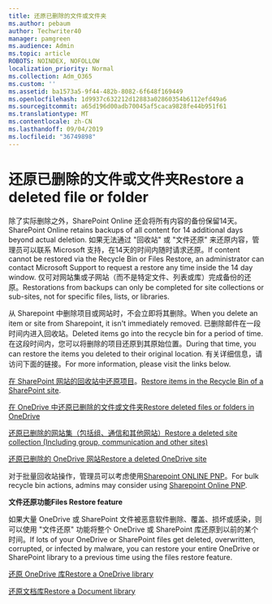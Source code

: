 ```yaml
---
title: 还原已删除的文件或文件夹
ms.author: pebaum
author: Techwriter40
manager: pamgreen
ms.audience: Admin
ms.topic: article
ROBOTS: NOINDEX, NOFOLLOW
localization_priority: Normal
ms.collection: Adm_O365
ms.custom: ''
ms.assetid: ba1573a5-9f44-482b-8082-6f648f169449
ms.openlocfilehash: 1d9937c632212d12883a02860354b6112efd49a6
ms.sourcegitcommit: a65d196d00adb70045af5caca9828fe44b951f61
ms.translationtype: MT
ms.contentlocale: zh-CN
ms.lasthandoff: 09/04/2019
ms.locfileid: "36749898"
---
```

# <a name="restore-a-deleted-file-or-folder"></a><span data-ttu-id="311c1-102">还原已删除的文件或文件夹</span><span class="sxs-lookup"><span data-stu-id="311c1-102">Restore a deleted file or folder</span></span>

<span data-ttu-id="311c1-103">除了实际删除之外，SharePoint Online 还会将所有内容的备份保留14天。</span><span class="sxs-lookup"><span data-stu-id="311c1-103">SharePoint Online retains backups of all content for 14 additional days beyond actual deletion.</span></span> <span data-ttu-id="311c1-104">如果无法通过 "回收站" 或 "文件还原" 来还原内容，管理员可以联系 Microsoft 支持，在14天的时间内随时请求还原。</span><span class="sxs-lookup"><span data-stu-id="311c1-104">If content cannot be restored via the Recycle Bin or Files Restore, an administrator can contact Microsoft Support to request a restore any time inside the 14 day window.</span></span> <span data-ttu-id="311c1-105">仅可对网站集或子网站（而不是特定文件、列表或库）完成备份的还原。</span><span class="sxs-lookup"><span data-stu-id="311c1-105">Restorations from backups can only be completed for site collections or sub-sites, not for specific files, lists, or libraries.</span></span>

<span data-ttu-id="311c1-106">从 Sharepoint 中删除项目或网站时，不会立即将其删除。</span><span class="sxs-lookup"><span data-stu-id="311c1-106">When you delete an item or site from Sharepoint, it isn't immediately removed.</span></span> <span data-ttu-id="311c1-107">已删除邮件在一段时间内进入回收站。</span><span class="sxs-lookup"><span data-stu-id="311c1-107">Deleted items go into the recycle bin for a period of time.</span></span> <span data-ttu-id="311c1-108">在这段时间内，您可以将删除的项目还原到其原始位置。</span><span class="sxs-lookup"><span data-stu-id="311c1-108">During that time, you can restore the items you deleted to their original location.</span></span> <span data-ttu-id="311c1-109">有关详细信息，请访问下面的链接。</span><span class="sxs-lookup"><span data-stu-id="311c1-109">For more information, please visit the links below.</span></span>

<span data-ttu-id="311c1-110">[在 SharePoint 网站的回收站中还原项目](https://support.office.com/article/restore-deleted-items-from-the-site-collection-recycle-bin-5fa924ee-16d7-487b-9a0a-021b9062d14b)。</span><span class="sxs-lookup"><span data-stu-id="311c1-110">[Restore items in the Recycle Bin of a SharePoint site](https://support.office.com/article/restore-deleted-items-from-the-site-collection-recycle-bin-5fa924ee-16d7-487b-9a0a-021b9062d14b).</span></span>

[<span data-ttu-id="311c1-111">在 OneDrive 中还原已删除的文件或文件夹</span><span class="sxs-lookup"><span data-stu-id="311c1-111">Restore deleted files or folders in OneDrive</span></span>](https://support.office.com/article/Restore-deleted-files-or-folders-in-OneDrive-949ada80-0026-4db3-a953-c99083e6a84f)

[<span data-ttu-id="311c1-112">还原已删除的网站集（包括组、通信和其他网站）</span><span class="sxs-lookup"><span data-stu-id="311c1-112">Restore a deleted site collection (Including group, communication and other sites)</span></span>](https://docs.microsoft.com/sharepoint/restore-deleted-site-collection)

[<span data-ttu-id="311c1-113">还原已删除的 OneDrive 网站</span><span class="sxs-lookup"><span data-stu-id="311c1-113">Restore a deleted OneDrive site</span></span>](https://docs.microsoft.com/onedrive/restore-deleted-onedrive)

<span data-ttu-id="311c1-114">对于批量回收站操作，管理员可以考虑使用[Sharepoint ONLINE PNP](https://docs.microsoft.com/powershell/sharepoint/sharepoint-pnp/sharepoint-pnp-cmdlets?view=sharepoint-ps)。</span><span class="sxs-lookup"><span data-stu-id="311c1-114">For bulk recycle bin actions, admins may consider using [Sharepoint Online PNP](https://docs.microsoft.com/powershell/sharepoint/sharepoint-pnp/sharepoint-pnp-cmdlets?view=sharepoint-ps).</span></span>

<span data-ttu-id="311c1-115">**文件还原功能**</span><span class="sxs-lookup"><span data-stu-id="311c1-115">**Files Restore feature**</span></span>

<span data-ttu-id="311c1-116">如果大量 OneDrive 或 SharePoint 文件被恶意软件删除、覆盖、损坏或感染，则可以使用 "文件还原" 功能将整个 OneDrive 或 SharePoint 库还原到以前的某个时间。</span><span class="sxs-lookup"><span data-stu-id="311c1-116">If lots of your OneDrive or SharePoint files get deleted, overwritten, corrupted, or infected by malware, you can restore your entire OneDrive or SharePoint library to a previous time using the files restore feature.</span></span>

[<span data-ttu-id="311c1-117">还原 OneDrive 库</span><span class="sxs-lookup"><span data-stu-id="311c1-117">Restore a OneDrive library</span></span>](https://support.office.com/article/restore-your-onedrive-fa231298-759d-41cf-bcd0-25ac53eb8a15)

[<span data-ttu-id="311c1-118">还原文档库</span><span class="sxs-lookup"><span data-stu-id="311c1-118">Restore a Document library</span></span>](https://support.office.com/article/restore-a-document-library-317791c3-8bd0-4dfd-8254-3ca90883d39a)


